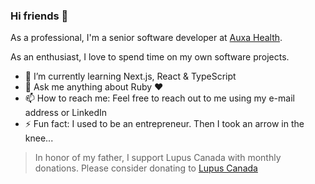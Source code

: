 ### Hi friends 🤖

As a professional, I'm a senior software developer at [Auxa Health](https://auxahealth.com).

As an enthusiast, I love to spend time on my own software projects.

- 🌱 I’m currently learning Next.js, React & TypeScript
- 💬 Ask me anything about Ruby ❤️
- 📫 How to reach me: Feel free to reach out to me using my e-mail address or LinkedIn
- ⚡ Fun fact: I used to be an entrepreneur. Then I took an arrow in the knee...

> In honor of my father, I support Lupus Canada with monthly donations.
> Please consider donating to [Lupus Canada](https://lupuscanada.org/get-involved/ways-to-donate/)
